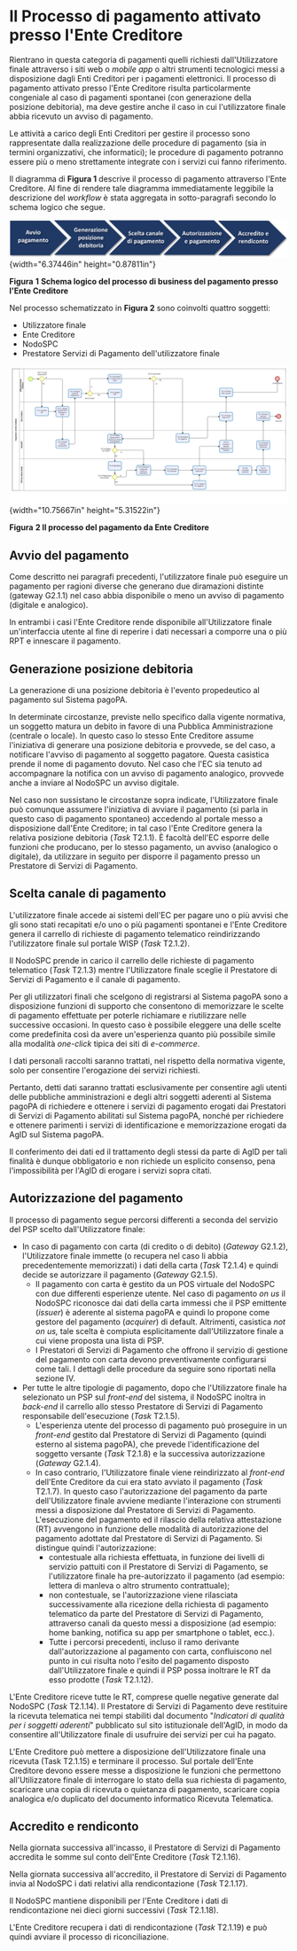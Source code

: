 Il Processo di pagamento attivato presso l'Ente Creditore
=========================================================

Rientrano in questa categoria di pagamenti quelli richiesti
dall'Utilizzatore finale attraverso i siti web o *mobile app* o altri
strumenti tecnologici messi a disposizione dagli Enti Creditori per i
pagamenti elettronici. Il processo di pagamento attivato presso l'Ente
Creditore risulta particolarmente congeniale al caso di pagamenti
spontanei (con generazione della posizione debitoria), ma deve gestire
anche il caso in cui l'utilizzatore finale abbia ricevuto un avviso di
pagamento.

Le attività a carico degli Enti Creditori per gestire il processo sono
rappresentate dalla realizzazione delle procedure di pagamento (sia in
termini organizzativi, che informatici); le procedure di pagamento
potranno essere più o meno strettamente integrate con i servizi cui
fanno riferimento.

Il diagramma di **Figura 1** descrive il processo di pagamento
attraverso l'Ente Creditore. Al fine di rendere tale diagramma
immediatamente leggibile la descrizione del *workflow* è stata aggregata
in sotto-paragrafi secondo lo schema logico che segue.

![image0](../images/business_ec.png){width="6.37446in"
height="0.87811in"}

**Figura** **1** **Schema logico del processo di business del pagamento
presso l'Ente Creditore**

Nel processo schematizzato in **Figura 2** sono coinvolti quattro
soggetti:

-   Utilizzatore finale
-   Ente Creditore
-   NodoSPC
-   Prestatore Servizi di Pagamento dell'utilizzatore finale

![image1](../images/bpmn_ec.png){width="10.75667in"
height="5.31522in"}

**Figura** **2 Il processo del pagamento da Ente Creditore**

Avvio del pagamento
-------------------

Come descritto nei paragrafi precedenti, l'utilizzatore finale può
eseguire un pagamento per ragioni diverse che generano due diramazioni
distinte (gateway G2.1.1) nel caso abbia disponibile o meno un avviso di
pagamento (digitale e analogico).

In entrambi i casi l'Ente Creditore rende disponibile all'Utilizzatore
finale un'interfaccia utente al fine di reperire i dati necessari a
comporre una o più RPT e innescare il pagamento.

Generazione posizione debitoria
-------------------------------

La generazione di una posizione debitoria è l'evento propedeutico al
pagamento sul Sistema pagoPA.

In determinate circostanze, previste nello specifico dalla vigente
normativa, un soggetto matura un debito in favore di una Pubblica
Amministrazione (centrale o locale). In questo caso lo stesso Ente
Creditore assume l'iniziativa di generare una posizione debitoria e
provvede, se del caso, a notificare l'avviso di pagamento al soggetto
pagatore. Questa casistica prende il nome di pagamento dovuto. Nel caso
che l'EC sia tenuto ad accompagnare la notifica con un avviso di
pagamento analogico, provvede anche a inviare al NodoSPC un avviso
digitale.

Nel caso non sussistano le circostanze sopra indicate, l'Utilizzatore
finale può comunque assumere l'iniziativa di avviare il pagamento (si
parla in questo caso di pagamento spontaneo) accedendo al portale messo
a disposizione dall'Ente Creditore; in tal caso l'Ente Creditore genera
la relativa posizione debitoria (*Task* T2.1.1). È facoltà dell'EC
esporre delle funzioni che producano, per lo stesso pagamento, un avviso
(analogico o digitale), da utilizzare in seguito per disporre il
pagamento presso un Prestatore di Servizi di Pagamento.

Scelta canale di pagamento
--------------------------

L'utilizzatore finale accede ai sistemi dell'EC per pagare uno o più
avvisi che gli sono stati recapitati e/o uno o più pagamenti spontanei e
l'Ente Creditore genera il carrello di richieste di pagamento telematico
reindirizzando l'utilizzatore finale sul portale WISP (*Task* T2.1.2).

Il NodoSPC prende in carico il carrello delle richieste di pagamento
telematico (*Task* T2.1.3) mentre l'Utilizzatore finale sceglie il
Prestatore di Servizi di Pagamento e il canale di pagamento.

Per gli utilizzatori finali che scelgono di registrarsi al Sistema
pagoPA sono a disposizione funzioni di supporto che consentono di
memorizzare le scelte di pagamento effettuate per poterle richiamare e
riutilizzare nelle successive occasioni. In questo caso è possibile
eleggere una delle scelte come predefinita così da avere un'esperienza
quanto più possibile simile alla modalità *one-click* tipica dei siti di
*e-commerce*.

I dati personali raccolti saranno trattati, nel rispetto della normativa
vigente, solo per consentire l'erogazione dei servizi richiesti.

Pertanto, detti dati saranno trattati esclusivamente per consentire agli
utenti delle pubbliche amministrazioni e degli altri soggetti aderenti
al Sistema pagoPA di richiedere e ottenere i servizi di pagamento
erogati dai Prestatori di Servizi di Pagamento abilitati sul Sistema
pagoPA, nonché per richiedere e ottenere parimenti i servizi di
identificazione e memorizzazione erogati da AgID sul Sistema pagoPA.

Il conferimento dei dati ed il trattamento degli stessi da parte di AgID
per tali finalità è dunque obbligatorio e non richiede un esplicito
consenso, pena l'impossibilità per l'AgID di erogare i servizi sopra
citati.

Autorizzazione del pagamento
----------------------------

Il processo di pagamento segue percorsi differenti a seconda del
servizio del PSP scelto dall'Utilizzatore finale:

-   In caso di pagamento con carta (di credito o di debito) (*Gateway*
    G2.1.2), l'Utilizzatore finale immette (o recupera nel caso li abbia
    precedentemente memorizzati) i dati della carta (*Task* T2.1.4) e
    quindi decide se autorizzare il pagamento (*Gateway* G2.1.5).
    -   Il pagamento con carta è gestito da un POS virtuale del NodoSPC
        con due differenti esperienze utente. Nel caso di pagamento *on
        us* il NodoSPC riconosce dai dati della carta immessi che il PSP
        emittente (*issuer*) è aderente al sistema pagoPA e quindi lo
        propone come gestore del pagamento (*acquirer*) di default.
        Altrimenti, casistica *not on us,* tale scelta è compiuta
        esplicitamente dall'Utilizzatore finale a cui viene proposta una
        lista di PSP.
    -   I Prestatori di Servizi di Pagamento che offrono il servizio di
        gestione del pagamento con carta devono preventivamente
        configurarsi come tali. I dettagli delle procedure da seguire
        sono riportati nella sezione IV.
-   Per tutte le altre tipologie di pagamento, dopo che l'Utilizzatore
    finale ha selezionato un PSP sul *front-end* del sistema, il NodoSPC
    inoltra in *back-end* il carrello allo stesso Prestatore di Servizi
    di Pagamento responsabile dell'esecuzione (*Task* T2.1.5).
    -   L'esperienza utente del processo di pagamento può proseguire in
        un *front-end* gestito dal Prestatore di Servizi di Pagamento
        (quindi esterno al sistema pagoPA), che prevede
        l'identificazione del soggetto versante (*Task* T2.1.8) e la
        successiva autorizzazione (*Gateway* G2.1.4).
    -   In caso contrario, l'Utilizzatore finale viene reindirizzato al
        *front-end* dell'Ente Creditore da cui era stato avviato il
        pagamento (*Task* T2.1.7). In questo caso l'autorizzazione del
        pagamento da parte dell'Utilizzatore finale avviene mediante
        l'interazione con strumenti messi a disposizione dal Prestatore
        di Servizi di Pagamento. L'esecuzione del pagamento ed il
        rilascio della relativa attestazione (RT) avvengono in funzione
        delle modalità di autorizzazione del pagamento adottate dal
        Prestatore di Servizi di Pagamento. Si distingue quindi
        l'autorizzazione:
        - contestuale alla richiesta effettuata, in funzione dei
            livelli di servizio pattuiti con il Prestatore di Servizi di
            Pagamento, se l'utilizzatore finale ha pre-autorizzato il
            pagamento (ad esempio: lettera di manleva o altro strumento
            contrattuale);
        - non contestuale, se l'autorizzazione viene rilasciata
            successivamente alla ricezione della richiesta di pagamento
            telematico da parte del Prestatore di Servizi di Pagamento,
            attraverso canali da questo messi a disposizione (ad
            esempio: home banking, notifica su app per smartphone o
            tablet, ecc.).
        - Tutte i percorsi precedenti, incluso il ramo derivante
            dall'autorizzazione al pagamento con carta, confluiscono nel
            punto in cui risulta noto l'esito del pagamento disposto
            dall'Utilizzatore finale e quindi il PSP possa inoltrare le
            RT da esso prodotte (*Task* T2.1.12).

L'Ente Creditore riceve tutte le RT, comprese quelle negative generate
dal NodoSPC (*Task* T2.1.14). Il Prestatore di Servizi di Pagamento deve
restituire la ricevuta telematica nei tempi stabiliti dal documento
"*Indicatori di qualità per i soggetti aderenti*" pubblicato sul sito
istituzionale dell'AgID, in modo da consentire all'Utilizzatore finale
di usufruire dei servizi per cui ha pagato.

L'Ente Creditore può mettere a disposizione dell'Utilizzatore finale una
ricevuta (Task T2.1.15) e terminare il processo. Sul portale dell'Ente
Creditore devono essere messe a disposizione le funzioni che permettono
all'Utilizzatore finale di interrogare lo stato della sua richiesta di
pagamento, scaricare una copia di ricevuta o quietanza di pagamento,
scaricare copia analogica e/o duplicato del documento informatico
Ricevuta Telematica.

Accredito e rendiconto
----------------------

Nella giornata successiva all'incasso, il Prestatore di Servizi di
Pagamento accredita le somme sul conto dell'Ente Creditore (*Task*
T2.1.16).

Nella giornata successiva all'accredito, il Prestatore di Servizi di
Pagamento invia al NodoSPC i dati relativi alla rendicontazione (*Task*
T2.1.17).

Il NodoSPC mantiene disponibili per l'Ente Creditore i dati di
rendicontazione nei dieci giorni successivi (*Task* T2.1.18).

L'Ente Creditore recupera i dati di rendicontazione (*Task* T2.1.19) e
può quindi avviare il processo di riconciliazione.
